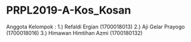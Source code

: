 # PRPL2019-A-Kos_Kosan
Anggota Kelompok : 
1.) Refaldi Ergian (1700018013)
2.) Aji Gelar Prayogo (1700018016)
3.) Himawan Himtihan Azmi (1700180132)
